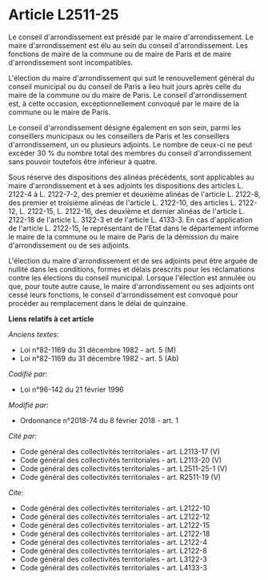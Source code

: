 # Article L2511-25

Le conseil d'arrondissement est présidé par le maire d'arrondissement. Le maire d'arrondissement est élu au sein du conseil
d'arrondissement. Les fonctions de maire de la commune ou de maire de Paris et de maire d'arrondissement sont incompatibles.

L'élection du maire d'arrondissement qui suit le renouvellement général du conseil municipal ou du conseil de Paris a lieu
huit jours après celle du maire de la commune ou du maire de Paris. Le conseil d'arrondissement est, à cette occasion,
exceptionnellement convoqué par le maire de la commune ou le maire de Paris.

Le conseil d'arrondissement désigne également en son sein, parmi les conseillers municipaux ou les conseillers de Paris et
les conseillers d'arrondissement, un ou plusieurs adjoints. Le nombre de ceux-ci ne peut excéder 30 % du nombre total des
membres du conseil d'arrondissement sans pouvoir toutefois être inférieur à quatre.

Sous réserve des dispositions des alinéas précédents, sont applicables au maire d'arrondissement et à ses adjoints les
dispositions des articles L. 2122-4 à L. 2122-7-2, des premier et deuxième alinéas de l'article L. 2122-8, des premier et
troisième alinéas de l'article L. 2122-10, des articles L. 2122-12, L. 2122-15, L. 2122-16, des deuxième et dernier alinéas
de l'article L. 2122-18 de l'article L. 3122-3 et de l'article L. 4133-3. En cas d'application de l'article L. 2122-15, le
représentant de l'Etat dans le département informe le maire de la commune ou le maire de Paris de la démission du maire
d'arrondissement ou de ses adjoints.

L'élection du maire d'arrondissement et de ses adjoints peut être arguée de nullité dans les conditions, formes et délais
prescrits pour les réclamations contre les élections du conseil municipal. Lorsque l'élection est annulée ou que, pour toute
autre cause, le maire d'arrondissement ou ses adjoints ont cessé leurs fonctions, le conseil d'arrondissement est convoqué
pour procéder au remplacement dans le délai de quinzaine.

**Liens relatifs à cet article**

_Anciens textes_:

  - Loi n°82-1169 du 31 décembre 1982 - art. 5 (M)
  - Loi n°82-1169 du 31 décembre 1982 - art. 5 (Ab)

_Codifié par_:

  - Loi n°96-142 du 21 février 1996

_Modifié par_:

  - Ordonnance n°2018-74 du 8 février 2018 - art. 1

_Cité par_:

  - Code général des collectivités territoriales - art. L2113-17 (V)
  - Code général des collectivités territoriales - art. L2113-20 (V)
  - Code général des collectivités territoriales - art. L2511-25-1 (V)
  - Code général des collectivités territoriales - art. R2511-19 (V)

_Cite_:

  - Code général des collectivités territoriales - art. L2122-10
  - Code général des collectivités territoriales - art. L2122-12
  - Code général des collectivités territoriales - art. L2122-15
  - Code général des collectivités territoriales - art. L2122-18
  - Code général des collectivités territoriales - art. L2122-4
  - Code général des collectivités territoriales - art. L2122-8
  - Code général des collectivités territoriales - art. L3122-3
  - Code général des collectivités territoriales - art. L4133-3
